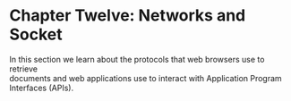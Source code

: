 # Chapter Twelve: Networks and Socket

In this section we learn about the protocols that web browsers use to retrieve<br>
documents and web applications use to interact with Application Program <br>
Interfaces (APIs).
